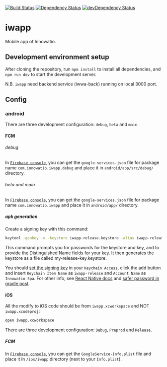 [![Build Status](https://travis-ci.org/innowatio/iwapp.svg?branch=master)](https://travis-ci.org/innowatio/iwapp)
[![Dependency Status](https://david-dm.org/innowatio/iwapp.svg)](https://david-dm.org/innowatio/iwapp)
[![devDependency Status](https://david-dm.org/innowatio/iwapp/dev-status.svg)](https://david-dm.org/innowatio/iwapp#info=devDependencies)

# iwapp

Mobile app of Innowatio.

## Development environment setup

After cloning the repository, run `npm install` to install all dependencies, and `npm run dev` to start the development server.

N.B. `iwapp` need backend service (iwwa-back) running on local 3000 port.

## Config

### android

There are three development configuration: `debug`, `beta` and `main`.

#### FCM

###### debug

In [`Firebase console`](https://console.firebase.google.com/), you can get the `google-services.json` file for package name `com.innowatio.iwapp.debug` and place it in `android/app/src/debug/` directory.

###### beta and main

In [`Firebase console`](https://console.firebase.google.com/), you can get the `google-services.json` file for package name `com.innowatio.iwapp` and place it in `android/app/` directory.

##### apk generation

Create a signing key with this command:

```sh
keytool -genkey -v -keystore iwapp-release.keystore -alias iwapp-release -keyalg RSA -keysize 2048 -validity 10000
```

This command prompts you for passwords for the keystore and key, and to provide the Distinguished Name fields for your key. It then generates the keystore as a file called my-release-key.keystore.

You should [set the signing key](https://github.com/innowatio/iwapp/blob/master/android/app/build.gradle#L92) in your `Keychain Access`, click the add button and insert `Keychain Item Name` as `iwapp-release` and `Account Name` as `Innowatio Spa`. For other info, see [React Native docs](https://facebook.github.io/react-native/docs/signed-apk-android.html) and [safer password in gradle post](https://pilloxa.gitlab.io/posts/safer-passwords-in-gradle/).

#### iOS

All the modify to iOS code should be from `iwapp.xcworkspace` and NOT `iwapp.xcodeproj`:

```sh
open iwapp.xcworkspace
```

There are three development configuration: `Debug`, `Preprod` and `Release`.

##### FCM

In [`Firebase console`](https://console.firebase.google.com/), you can get the `GoogleService-Info.plist` file and place it in `/ios/iwapp` directory (next to your `Info.plist`).
